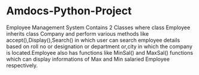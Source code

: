 # Amdocs-Python-Project
Employee Management System
Contains 2 Classes where class Employee inherits class Company and perform various methods like accept(),Display(),Search() in which user can search employee details based on roll no or designation or department or,city in which the company is located.Employee also has functions like MinSal() and MaxSal() functions which can display informations of Max and Min salaried Employee respectively.
